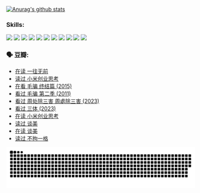 
[![Anurag's github stats](https://github-readme-stats.vercel.app/api?username=w940853815)](https://github.com/anuraghazra/github-readme-stats)

### Skills:

<code><img height="32" src="https://cdn.jsdelivr.net/npm/simple-icons@v5/icons/python.svg"></code>
<code><img height="32" src="https://cdn.jsdelivr.net/npm/simple-icons@v5/icons/javascript.svg"></code>
<code><img height="32" src="https://cdn.jsdelivr.net/npm/simple-icons@v5/icons/django.svg"></code>
<code><img height="32" src="https://cdn.jsdelivr.net/npm/simple-icons@v5/icons/flask.svg"></code>
<code><img height="32" src="https://cdn.jsdelivr.net/npm/simple-icons@v5/icons/vuetify.svg"></code>
<code><img height="32" src="https://cdn.jsdelivr.net/npm/simple-icons@v5/icons/git.svg"></code>
<code><img height="32" src="https://cdn.jsdelivr.net/npm/simple-icons@v5/icons/docker.svg"></code>
<code><img height="32" src="https://cdn.jsdelivr.net/npm/simple-icons@v5/icons/postgresql.svg"></code>
<code><img height="32" src="https://cdn.jsdelivr.net/npm/simple-icons@v5/icons/elasticsearch.svg"></code>
<code><img height="32" src="https://cdn.jsdelivr.net/npm/simple-icons@v5/icons/macos.svg"></code>
<code><img height="32" src="https://cdn.jsdelivr.net/npm/simple-icons@v5/icons/linux.svg"></code>

### 🗣 豆瓣:

<!-- DOUBAN-ACTIVITIES:START -->
- [在读 一往无前](https://www.douban.com/people/136069238/status/4590507310/?_i=14112313)
- [读过 小米创业思考](https://www.douban.com/people/136069238/status/4590506983/?_i=14112313)
- [在看 毛骗 终结篇‎ (2015)](https://www.douban.com/people/136069238/status/4581971924/?_i=14112313)
- [看过 毛骗 第二季‎ (2011)](https://www.douban.com/people/136069238/status/4581971810/?_i=14112313)
- [看过 周处除三害 周處除三害‎ (2023)](https://www.douban.com/people/136069238/status/4575646701/?_i=14112313)
- [看过 三体‎ (2023)](https://www.douban.com/people/136069238/status/4574263039/?_i=14112313)
- [在读 小米创业思考](https://www.douban.com/people/136069238/status/4572047905/?_i=14112313)
- [读过 谈美](https://www.douban.com/people/136069238/status/4572047629/?_i=14112313)
- [在读 谈美](https://www.douban.com/people/136069238/status/4560861771/?_i=14112313)
- [读过 不拘一格](https://www.douban.com/people/136069238/status/4560861445/?_i=14112313)
<!-- DOUBAN-ACTIVITIES:END -->


![Snake animation](https://raw.githubusercontent.com/w940853815/w940853815/output/github-contribution-grid-snake.svg)

<!--
**w940853815/w940853815** is a ✨ _special_ ✨ repository because its `README.md` (this file) appears on your GitHub profile.

Here are some ideas to get you started:

- 🔭 I’m currently working on ...
- 🌱 I’m currently learning ...
- 👯 I’m looking to collaborate on ...
- 🤔 I’m looking for help with ...
- 💬 Ask me about ...
- 📫 How to reach me: ...
- 😄 Pronouns: ...
- ⚡ Fun fact: ...
-->
